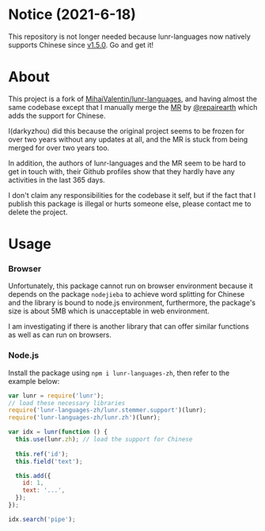 # Notice (2021-6-18)

This repository is not longer needed because lunr-languages now natively supports Chinese since [v1.5.0](https://github.com/MihaiValentin/lunr-languages/releases/tag/1.5.0). Go and get it!

# About

This project is a fork of [MihaiValentin/lunr-languages](https://github.com/MihaiValentin/lunr-languages), and having almost the same codebase except that I manually merge the [MR](https://github.com/MihaiValentin/lunr-languages/pull/53) by [@repairearth](https://github.com/MihaiValentin/lunr-languages/issues?q=is%3Apr+is%3Aopen+author%3Arepairearth) which adds the support for Chinese.

I(darkyzhou) did this because the original project seems to be frozen for over two years without any updates at all, and the MR is stuck from being merged for over two years too.

In addition, the authors of lunr-languages and the MR seem to be hard to get in touch with, their Github profiles show that they hardly have any activities in the last 365 days.

I don't claim any responsibilities for the codebase it self, but if the fact that I publish this package is illegal or hurts someone else, please contact me to delete the project.

# Usage

### Browser

Unfortunately, this package cannot run on browser environment because it depends on the package `nodejieba` to achieve word splitting for Chinese and the library is bound to node.js environment, furthermore, the package's size is about 5MB which is unacceptable in web environment.

I am investigating if there is another library that can offer similar functions as well as can run on browsers.

### Node.js

Install the package using `npm i lunr-languages-zh`, then refer to the example below:

```js
var lunr = require('lunr');
// load these necessary libraries
require('lunr-languages-zh/lunr.stemmer.support')(lunr);
require('lunr-languages-zh/lunr.zh')(lunr);

var idx = lunr(function () {
  this.use(lunr.zh); // load the support for Chinese
  
  this.ref('id');
  this.field('text');

  this.add({
    id: 1,
    text: '...',
  });
});

idx.search('pipe');
```
